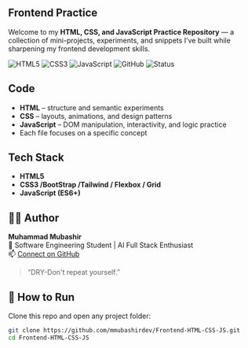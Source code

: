 ## Frontend Practice 

Welcome to my **HTML, CSS, and JavaScript Practice Repository** — a collection of mini-projects, experiments, and snippets I’ve built while sharpening my frontend development skills.

![HTML5](https://img.shields.io/badge/HTML5-E34F26?style=for-the-badge&logo=html5&logoColor=white)
![CSS3](https://img.shields.io/badge/CSS3-1572B6?style=for-the-badge&logo=css3&logoColor=white)
![JavaScript](https://img.shields.io/badge/JavaScript-F7DF1E?style=for-the-badge&logo=javascript&logoColor=black)
![GitHub](https://img.shields.io/badge/GitHub-000000?style=for-the-badge&logo=github&logoColor=white)
![Status](https://img.shields.io/badge/Status-Active-brightgreen?style=flat-square)

## Code 
-  **HTML** – structure and semantic experiments  
-  **CSS** – layouts, animations, and design patterns  
-  **JavaScript** – DOM manipulation, interactivity, and logic practice  
-  Each file focuses on a specific concept  
##  Tech Stack

- **HTML5**  
- **CSS3 /BootStrap /Tailwind / Flexbox / Grid**  
- **JavaScript (ES6+)**

## 🧑‍💻 Author

**Muhammad Mubashir**  
📍 Software Engineering Student | AI Full Stack Enthusiast  
📫 [Connect on GitHub](https://github.com/mmubashirdev)

> “DRY-Don't repeat yourself.”



## 🚀 How to Run
Clone this repo and open any project folder:
```bash
git clone https://github.com/mmubashirdev/Frontend-HTML-CSS-JS.git
cd Frontend-HTML-CSS-JS

